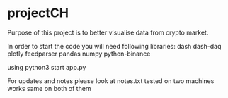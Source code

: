 # projectCH
Purpose of this project is to better visualise data from crypto market.

In order to start the code you will need following libraries:
dash
dash-daq
plotly
feedparser
pandas
numpy
python-binance

using python3 start app.py

For updates and notes please look at notes.txt
tested on two machines works same on both of them